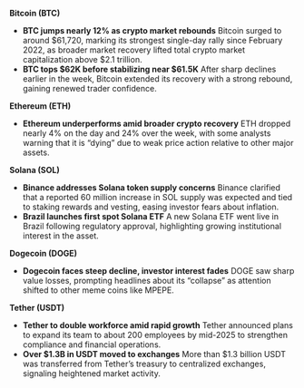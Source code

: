 **Bitcoin (BTC)**

- **BTC jumps nearly 12% as crypto market rebounds**
   Bitcoin surged to around $61,720, marking its strongest single-day rally since February 2022, as broader market recovery lifted total crypto market capitalization above $2.1 trillion.
- **BTC tops $62K before stabilizing near $61.5K**
   After sharp declines earlier in the week, Bitcoin extended its recovery with a strong rebound, gaining renewed trader confidence.

**Ethereum (ETH)**

- **Ethereum underperforms amid broader crypto recovery**
   ETH dropped nearly 4% on the day and 24% over the week, with some analysts warning that it is “dying” due to weak price action relative to other major assets.

**Solana (SOL)**

- **Binance addresses Solana token supply concerns**
   Binance clarified that a reported 60 million increase in SOL supply was expected and tied to staking rewards and vesting, easing investor fears about inflation.
- **Brazil launches first spot Solana ETF**
   A new Solana ETF went live in Brazil following regulatory approval, highlighting growing institutional interest in the asset.

**Dogecoin (DOGE)**

- **Dogecoin faces steep decline, investor interest fades**
   DOGE saw sharp value losses, prompting headlines about its “collapse” as attention shifted to other meme coins like MPEPE.

**Tether (USDT)**

- **Tether to double workforce amid rapid growth**
   Tether announced plans to expand its team to about 200 employees by mid-2025 to strengthen compliance and financial operations.
- **Over $1.3B in USDT moved to exchanges**
   More than $1.3 billion USDT was transferred from Tether’s treasury to centralized exchanges, signaling heightened market activity.